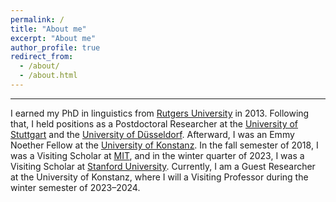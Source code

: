 ```yaml
---
permalink: /
title: "About me"
excerpt: "About me"
author_profile: true
redirect_from: 
  - /about/
  - /about.html
---
```

------
I earned my PhD in linguistics from [Rutgers University](https://ling.rutgers.edu/) in 2013. Following that, I held positions as a Postdoctoral Researcher at the [University of Stuttgart](https://www.ling.uni-stuttgart.de/en/) and the [University of Düsseldorf](https://www.ling.hhu.de/en/). Afterward, I was an Emmy Noether Fellow at the [University of Konstanz](https://www.ling.uni-konstanz.de/en/). In the fall semester of 2018, I was a Visiting Scholar at [MIT](https://linguistics.mit.edu/), and in the winter quarter of 2023, I was a Visiting Scholar at [Stanford University](https://linguistics.stanford.edu/). Currently, I am a Guest Researcher at the University of Konstanz, where I will a Visiting Professor during the winter semester of 2023–2024.   

